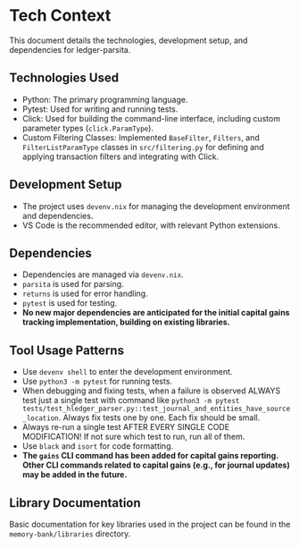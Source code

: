 # Tech Context

This document details the technologies, development setup, and dependencies for ledger-parsita.

## Technologies Used

- Python: The primary programming language.
- Pytest: Used for writing and running tests.
- Click: Used for building the command-line interface, including custom parameter types (`click.ParamType`).
- Custom Filtering Classes: Implemented `BaseFilter`, `Filters`, and `FilterListParamType` classes in `src/filtering.py` for defining and applying transaction filters and integrating with Click.

## Development Setup

- The project uses `devenv.nix` for managing the development environment and dependencies.
- VS Code is the recommended editor, with relevant Python extensions.

## Dependencies

- Dependencies are managed via `devenv.nix`.
- `parsita` is used for parsing.
- `returns` is used for error handling.
- `pytest` is used for testing.
- **No new major dependencies are anticipated for the initial capital gains tracking implementation, building on existing libraries.**

## Tool Usage Patterns

- Use `devenv shell` to enter the development environment.
- Use `python3 -m pytest` for running tests.
- When debugging and fixing tests, when a failure is observed ALWAYS test just a single test with command like `python3 -m pytest tests/test_hledger_parser.py::test_journal_and_entities_have_source_location`. Always fix tests one by one. Each fix should be small.
- Always re-run a single test AFTER EVERY SINGLE CODE MODIFICATION! If not sure which test to run, run all of them.
- Use `black` and `isort` for code formatting.
- **The `gains` CLI command has been added for capital gains reporting. Other CLI commands related to capital gains (e.g., for journal updates) may be added in the future.**

## Library Documentation

Basic documentation for key libraries used in the project can be found in the `memory-bank/libraries` directory.
